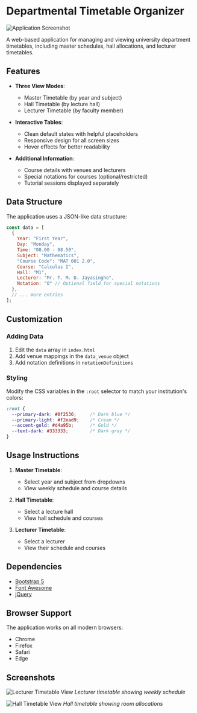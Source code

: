 # Departmental Timetable Organizer

![Application Screenshot](https://github.com/user-attachments/assets/5d9a75d9-be31-4816-a477-2b9b8fd27443)

A web-based application for managing and viewing university department timetables, including master schedules, hall allocations, and lecturer timetables.

## Features

- **Three View Modes**:
  - Master Timetable (by year and subject)
  - Hall Timetable (by lecture hall)
  - Lecturer Timetable (by faculty member)

- **Interactive Tables**:
  - Clean default states with helpful placeholders
  - Responsive design for all screen sizes
  - Hover effects for better readability

- **Additional Information**:
  - Course details with venues and lecturers
  - Special notations for courses (optional/restricted)
  - Tutorial sessions displayed separately


## Data Structure

The application uses a JSON-like data structure:

```javascript
const data = [
  {
    Year: "First Year",
    Day: "Monday",
    Time: "08.00 - 08.50",
    Subject: "Mathematics",
    "Course Code": "MAT 001 2.0",
    Course: "Calculus I",
    Hall: "M1",
    Lecturer: "Mr. T. M. D. Jayasinghe",
    Notation: "O" // Optional field for special notations
  },
  // ... more entries
];
```

## Customization

### Adding Data
1. Edit the `data` array in `index.html`
2. Add venue mappings in the `data_venue` object
3. Add notation definitions in `notationDefinitions`

### Styling
Modify the CSS variables in the `:root` selector to match your institution's colors:

```css
:root {
  --primary-dark: #0f2536;     /* Dark blue */
  --primary-light: #f2ead9;    /* Cream */
  --accent-gold: #d4a95b;      /* Gold */
  --text-dark: #333333;        /* Dark gray */
}
```

## Usage Instructions

1. **Master Timetable**:
   - Select year and subject from dropdowns
   - View weekly schedule and course details

2. **Hall Timetable**:
   - Select a lecture hall
   - View hall schedule and courses

3. **Lecturer Timetable**:
   - Select a lecturer
   - View their schedule and courses

## Dependencies

- [Bootstrap 5](https://getbootstrap.com/)
- [Font Awesome](https://fontawesome.com/)
- [jQuery](https://jquery.com/)

## Browser Support

The application works on all modern browsers:
- Chrome
- Firefox
- Safari
- Edge

## Screenshots


![Lecturer Timetable View](https://github.com/user-attachments/assets/cc19988b-beec-4d7e-9bc4-d6012dedbaa2)
*Lecturer timetable showing weekly schedule*

![Hall Timetable View](https://github.com/user-attachments/assets/834d5b3d-c828-4ebb-847e-8be7acf21126)
*Hall timetable showing room allocations*





